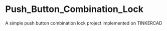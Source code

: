 # Push_Button_Combination_Lock
A simple push button  combination lock project implemented on TINKERCAD
